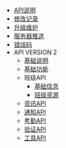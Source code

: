 - [API说明](README.md)
- [修改记录](changelog.md)
- [升级维护](maintain.md)
- [服务器推送](realtime.md)
- [错误码](errorcode.md)
- API VERSION 2
  - [基础说明](/client/base.md)
  - [基础功能](/client/readme.md)
  - 班级API
    - [基础信息](/client/classroom/basic.md)
    - [班级资源](/client/classroom/resources.md)
  - [资讯API](/client/feeds.md)
  - [通知API](/client/notifications.md)
  - [考勤API](/client/attendances.md)
  - [验证API](/client/auths.md)
  - [工具API](/client/tools.md)
